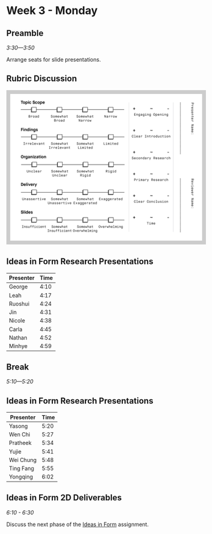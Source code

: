 # Week 3 - Monday

## Preamble
*3:30—3:50*

Arrange seats for slide presentations.

## Rubric Discussion

![Rubric](rubric.png)

<style>
img {
    border: 10px solid #CCC;
}
</style>

## Ideas in Form Research Presentations

Presenter   | Time
---         | ---
George      | 4:10
Leah        | 4:17
Ruoshui     | 4:24
Jin         | 4:31
Nicole      | 4:38
Carla       | 4:45
Nathan      | 4:52
Minhye      | 4:59

## Break
*5:10—5:20*

## Ideas in Form Research Presentations

Presenter   | Time
---         | ---
Yasong      | 5:20
Wen Chi     | 5:27
Pratheek    | 5:34
Yujie       | 5:41
Wei Chung   | 5:48
Ting Fang   | 5:55
Yongqing    | 6:02

## Ideas in Form 2D Deliverables
*6:10 - 6:30*

Discuss the next phase of the [Ideas in Form](../assignment_ideas_in_form/) assignment.



